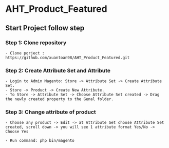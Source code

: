 # AHT_Product_Featured

## Start Project follow step

### Step 1: Clone repository
```git
- Clone porject : https://github.com/xuantoan98/AHT_Product_Featured.git
```

### Step 2: Create Attribute Set and Attribute
```
- Login to Admin Magento: Store -> Attribute Set -> Create Attribute Set.
- Store -> Product -> Create New Attribute.
- To Store -> Attribute Set -> Choose Attribute Set created -> Drag the newly created property to the Genal folder.
```

### Step 3: Change attribute of product
```
- Choose any product -> Edit -> at Attribute Set choose Attribute Set created, scroll down -> you will see 1 attribute format Yes/No -> Choose Yes

- Run command: php bin/magento 
```

